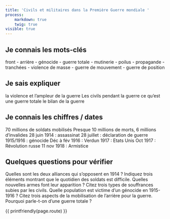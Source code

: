 ```yaml
---
title: 'Civils et militaires dans la Première Guerre mondiale '
process:
    markdown: true
    twig: true
visible: true
---
```


## Je connais les mots-clés

front - arrière - génocide - guerre totale - mutinerie - poilus - propagande - tranchées - violence de masse - guerre de mouvement - guerre de position

## Je sais expliquer

la violence et l’ampleur de la guerre Les civils pendant la guerre ce qu’est une guerre totale le bilan de la guerre

## Je connais les chiffres / dates

70 millions de soldats mobilisés Presque 10 millions de morts, 6 millions d’invalides 28 juin 1914 : assassinat 28 juillet : déclaration de guerre 1915/1916 : génocide Déc à fév 1916 : Verdun 1917 : Etats Unis Oct 1917 : Révolution russe 11 nov 1918 : Armistice

## Quelques questions pour vérifier

Quelles sont les deux alliances qui s’opposent en 1914 ? Indiquez trois éléments montrant que le quotidien des soldats est difficile. Quelles nouvelles armes font leur apparition ? Citez trois types de souffrances subies par les civils. Quelle population est victime d’un génocide en 1915-1916 ? Citez trois aspects de la mobilisation de l’arrière pour la guerre. Pourquoi parle-t-on d’une guerre totale ?

{{ printfriendly(page.route) }}